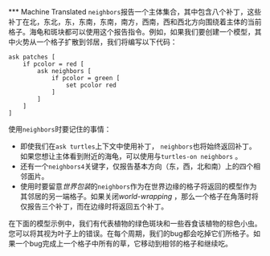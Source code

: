 ﻿*** Machine Translated
`neighbors`报告一个主体集合，其中包含八个补丁，这些补丁在北，东北，东，东南，东南，南方，西南，西和西北方向围绕着主体的当前格子。海龟和斑块都可以使用这个报告指令。例如，如果我们要创建一个模型，其中火势从一个格子扩散到邻居，我们将编写以下代码：



```
ask patches [
	if pcolor = red [
		ask neighbors [
			if pcolor = green [
				set pcolor red
			]
		]
	]
]
```


使用`neighbors`时要记住的事情：

- 即使我们在`ask turtles`上下文中使用补丁， `neighbors`也将始终返回补丁。如果您想让主体看到附近的海龟，可以使用与`turtles-on neighbors` 。
- 还有一个`neighbors4`关键字，仅报告基本方向（东，西，北和南）上的四个相邻面片。
- 使用时要留意*世界包装*的`neighbors`作为在世界边缘的格子将返回的模型作为其邻居的另一端格子。如果关闭*world-wrapping* ，那么一个格子在角落时将仅报告三个补丁，而在边缘时将返回五个补丁。


在下面的模型示例中，我们有代表植物的绿色斑块和一些吞食该植物的棕色小虫。您可以将其视为叶子上的错误。在每个周期，我们的bug都会吃掉它们所格子。如果一个bug完成上一个格子中所有的草，它移动到相邻的格子和继续吃。
